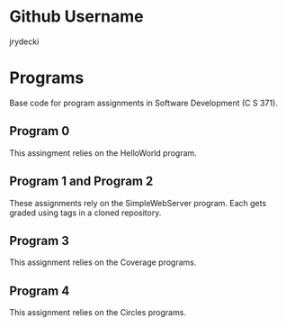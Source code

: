 # Github Username
jrydecki

# Programs
Base code for program assignments in Software Development (C S 371). 

## Program 0
This assingment relies on the HelloWorld program.

## Program 1 and Program 2
These assignments rely on the SimpleWebServer program. Each gets graded using tags in a cloned repository. 

## Program 3
This assignment relies on the Coverage programs. 

## Program 4
This assignment relies on the Circles programs. 
